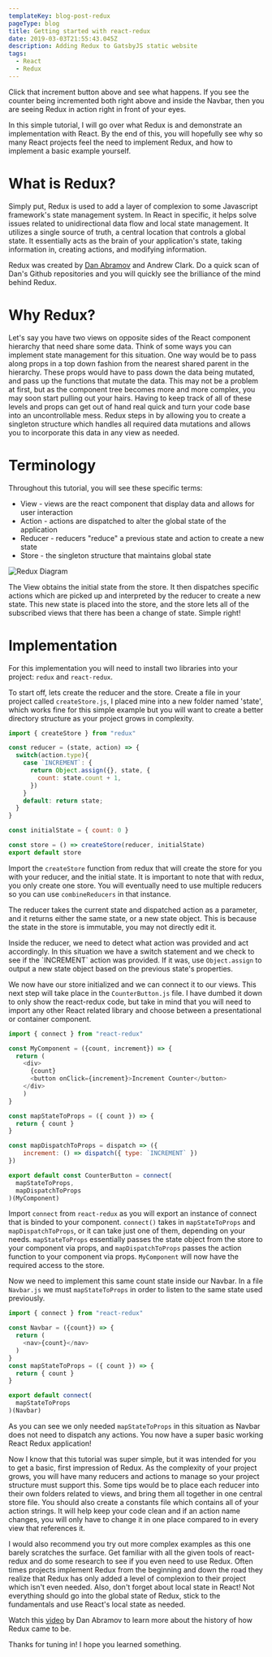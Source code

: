 ```yaml
---
templateKey: blog-post-redux
pageType: blog
title: Getting started with react-redux
date: 2019-03-03T21:55:43.045Z
description: Adding Redux to GatsbyJS static website
tags:
  - React
  - Redux
---
```

Click that increment button above and see what happens. If you see the counter being incremented both right above and inside the Navbar, then you are seeing Redux in action right in front of your eyes.

In this simple tutorial, I will go over what Redux is and demonstrate an implementation with React. By the end of this, you will hopefully see why so many React projects feel the need to implement Redux, and how to implement a basic example yourself.

# What is Redux?

Simply put, Redux is used to add a layer of complexion to some Javascript framework's state management system. In React in specific, it helps solve issues related to unidirectional data flow and local state management. It utilizes a single source of truth, a central location that controls a global state. It essentially acts as the brain of your application's state, taking information in, creating actions, and modifying information. 

Redux was created by [Dan Abramov](https://github.com/gaearon) and Andrew Clark. Do a quick scan of Dan's Github repositories and you will quickly see the brilliance of the mind behind Redux. 

# Why Redux?

Let's say you have two views on opposite sides of the React component hierarchy that need share some data. Think of some ways you can implement state management for this situation. One way would be to pass along props in a top down fashion from the nearest shared parent in the hierarchy. These props would have to pass down the data being mutated, and pass up the functions that mutate the data. This may not be a problem at first, but as the component tree becomes more and more complex, you may soon start pulling out your hairs. Having to keep track of all of these levels and props can get out of hand real quick and turn your code base into an uncontrollable mess. Redux steps in by allowing you to create a singleton structure which handles all required data mutations and allows you to incorporate this data in any view as needed.

# Terminology

Throughout this tutorial, you will see these specific terms:

* View - views are the react component that display data and allows for user interaction
* Action - actions are dispatched to alter the global state of the application
* Reducer - reducers "reduce" a previous state and action to create a new state
* Store - the singleton structure that maintains global state

![Redux Diagram](/img/redux-diagram.png)

The View obtains the initial state from the store. It then dispatches specific actions which are picked up and interpreted by the reducer to create a new state. This new state is placed into the store, and the store lets all of the subscribed views that there has been a change of state. Simple right!

# Implementation

For this implementation you will need to install two libraries into your project: `redux` and `react-redux`.

To start off, lets create the reducer and the store. Create a file in your project called `createStore.js`, I placed mine into a new folder named 'state', which works fine for this simple example but you will want to create a better directory structure as your project grows in complexity.

```javascript
import { createStore } from "redux"

const reducer = (state, action) => {
  switch(action.type){
    case `INCREMENT`: {
      return Object.assign({}, state, {
        count: state.count + 1,
      })
    }
    default: return state;
  }
}

const initialState = { count: 0 }

const store = () => createStore(reducer, initialState)
export default store
```

Import the `createStore` function from redux that will create the store for you with your reducer, and the initial state. It is important to note that with redux, you only create one store. You will eventually need to use multiple reducers so you can use `combineReducers` in that instance.

The reducer takes the current state and dispatched action as a parameter, and it returns either the same state, or a new state object. This is because the state in the store is immutable, you may not directly edit it. 

Inside the reducer, we need to detect what action was provided and act accordingly. In this situation we have a switch statement and we check to see if the \`INCREMENT\` action was provided. If it was, use `Object.assign` to output a new state object based on the previous state's properties.

We now have our store initialized and we can connect it to our views. This next step will take place in the `CounterButton.js` file. I have dumbed it down to only show the react-redux code, but take in mind that you will need to import any other React related library and choose between a presentational or container component.

```javascript
import { connect } from "react-redux"

const MyComponent = ({count, increment}) => {
  return (
    <div>
      {count}
      <button onClick={increment}>Increment Counter</button>
    </div>
    )
}

const mapStateToProps = ({ count }) => {
  return { count }
}

const mapDispatchToProps = dispatch => ({
    increment: () => dispatch({ type: `INCREMENT` })
})

export default const CounterButton = connect(
  mapStateToProps,
  mapDispatchToProps
)(MyComponent)
```

Import `connect` from `react-redux` as you will export an instance of connect that is binded to your component. `connect()` takes in `mapStateToProps` and `mapDispatchToProps`, or it can take just one of them, depending on your needs. `mapStateToProps` essentially passes the state object from the store to your component via props, and `mapDispatchToProps` passes the action function to your component via props. `MyComponent` will now have the required access to the store.

Now we need to implement this same count state inside our Navbar. In a file `Navbar.js` we must `mapStateToProps` in order to listen to the same state used previously.

```javascript
import { connect } from "react-redux"

const Navbar = ({count}) => {
  return (
    <nav>{count}</nav>
  )
}
const mapStateToProps = ({ count }) => {
  return { count }
}

export default connect(
  mapStateToProps
)(Navbar)
```

As you can see we only needed `mapStateToProps` in this situation as Navbar does not need to dispatch any actions. You now have a super basic working React Redux application!

Now I know that this tutorial was super simple, but it was intended for you to get a basic, first impression of Redux. As the complexity of your project grows, you will have many reducers and actions to manage so your project structure must support this. Some tips would be to place each reducer into their own folders related to views, and bring them all together in one central store file. You should also create a constants file which contains all of your action strings. It will help keep your code clean and if an action name changes, you will only have to change it in one place compared to in every view that references it.

I would also recommend you try out more complex examples as this one barely scratches the surface. Get familiar with all the given tools of react-redux and do some research to see if you even need to use Redux. Often times projects implement Redux from the beginning and down the road they realize that Redux has only added a level of complexion to their project which isn't even needed. Also, don't forget about local state in React! Not everything should go into the global state of Redux, stick to the fundamentals and use React's local state as needed.

Watch this [video](https://www.youtube.com/watch?v=xsSnOQynTHs) by Dan Abramov to learn more about the history of how Redux came to be.

Thanks for tuning in! I hope you learned something.

